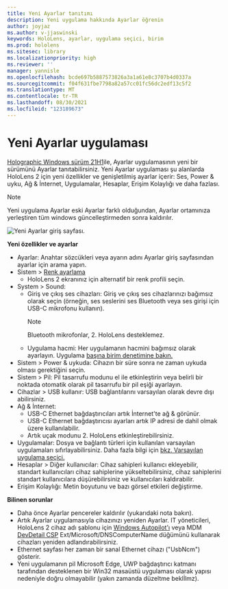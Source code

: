 ```yaml
---
title: Yeni Ayarlar tanıtımı
description: Yeni uygulama hakkında Ayarlar öğrenin
author: joyjaz
ms.author: v-jjaswinski
keywords: HoloLens, ayarlar, uygulama seçici, birim
ms.prod: hololens
ms.sitesec: library
ms.localizationpriority: high
ms.reviewer: ''
manager: yannisle
ms.openlocfilehash: bcde697b5887573826a3a1a61e8c3707b4d0337a
ms.sourcegitcommit: f04f631fbe7798a82a57cc01fc56dc2edf13c5f2
ms.translationtype: MT
ms.contentlocale: tr-TR
ms.lasthandoff: 08/30/2021
ms.locfileid: "123189673"
---
```

# <a name="new-settings-app"></a>Yeni Ayarlar uygulaması

[Holographic Windows sürüm 21H1](hololens-release-notes.md#windows-holographic-version-21h1)ile, Ayarlar uygulamasının yeni bir sürümünü Ayarlar tanıtabilirsiniz. Yeni Ayarlar uygulaması şu alanlarda HoloLens 2 için yeni özellikler ve genişletilmiş ayarlar içerir: Ses, Power & uyku, Ağ & İnternet, Uygulamalar, Hesaplar, Erişim Kolaylığı ve daha fazlası.

> [!NOTE]
> Yeni uygulama Ayarlar eski Ayarlar farklı olduğundan, Ayarlar ortamınıza yerleştiren tüm windows güncelleştirmeden sonra kaldırılır.

![Yeni Ayarlar giriş sayfası.](images/new-settings-app.png)

**Yeni özellikler ve ayarlar**
- Ayarlar: Anahtar sözcükleri veya ayarın adını Ayarlar giriş sayfasından ayarlar için arama yapın.
- Sistem > [Renk ayarlama](hololens2-display.md#how-to-use-display-color-calibration)
    - HoloLens 2 ekranınız için alternatif bir renk profili seçin.
- System > Sound:
  - Giriş ve çıkış ses cihazları: Giriş ve çıkış ses cihazlarınızı bağımsız olarak seçin (örneğin, ses seslerini ses Bluetooth veya ses girişi için USB-C mikrofonu kullanın).
    > [!NOTE]
    > Bluetooth mikrofonlar, 2. HoloLens desteklemez.
  - Uygulama hacmi: Her uygulamanın hacmini bağımsız olarak ayarlayın. Uygulama [başına birim denetimine bakın.](holographic-home.md#per-app-volume-control)
- Sistem > Power & uykuda: Cihazın bir süre sonra ne zaman uykuda olması gerektiğini seçin.
- Sistem > Pil: Pil tasarrufu modunu el ile etkinleştirin veya belirli bir noktada otomatik olarak pil tasarrufu bir pil eşiği ayarlayın.
- Cihazlar > USB kullanır: USB bağlantılarını varsayılan olarak devre dışı abilirsiniz.
- Ağ & İnternet:
  - USB-C Ethernet bağdaştırıcıları artık İnternet'te ağ & görünür.
  - USB-C Ethernet bağdaştırıcısı ayarları artık IP adresi de dahil olmak üzere kullanılabilir.
  - Artık uçak modunu 2. HoloLens etkinleştirebilirsiniz.
- Uygulamalar: Dosya ve bağlantı türleri için kullanılan varsayılan uygulamaları sıfırlayabilirsiniz. Daha fazla bilgi için [bkz. Varsayılan uygulama seçici.](holographic-home.md#default-app-picker)
- Hesaplar > Diğer kullanıcılar: Cihaz sahipleri kullanıcı ekleyebilir, standart kullanıcıları cihaz sahiplerine yükseltebilirsiniz, cihaz sahiplerini standart kullanıcılara düşürebilirsiniz ve kullanıcıları kaldırabilir.
- Erişim Kolaylığı: Metin boyutunu ve bazı görsel etkileri değiştirme.

**Bilinen sorunlar**
- Daha önce Ayarlar pencereler kaldırılır (yukarıdaki nota bakın).
- Artık Ayarlar uygulamasıyla cihazınızı yeniden Ayarlar. IT yöneticileri, HoloLens 2 cihaz adı şablonu için [Windows Autopilot'ı](hololens2-autopilot.md) veya MDM [DevDetail CSP](/windows/client-management/mdm/devdetail-csp) Ext/Microsoft/DNSComputerName düğümünü kullanarak cihazları yeniden adlandırabilirsiniz.
- Ethernet sayfası her zaman bir sanal Ethernet cihazı ("UsbNcm") gösterir.
- Yeni uygulamanın pil Microsoft Edge, UWP bağdaştırıcı katmanı tarafından desteklenen bir Win32 masaüstü uygulaması olarak yapısı nedeniyle doğru olmayabilir (yakın zamanda düzeltme beklİlmz).

